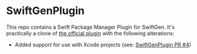 # SwiftGenPlugin
This repo contains a Swift Package Manager Plugin for SwiftGen. It's practically a clone of [the official plugin](https://github.com/SwiftGen/SwiftGenPlugin) with the following alterations:

 - Added support for use with Xcode projects (see: [SwiftGenPlugin PR #4](https://github.com/SwiftGen/SwiftGenPlugin/pull/4))
